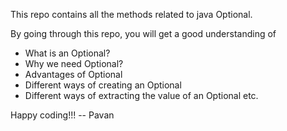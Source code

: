 This repo contains all the methods related to java Optional.

By going through this repo, you will get a good understanding of 
- What is an Optional?
- Why we need Optional?
- Advantages of Optional
- Different ways of creating an Optional
- Different ways of extracting the value of an Optional etc.

Happy coding!!!
-- Pavan
